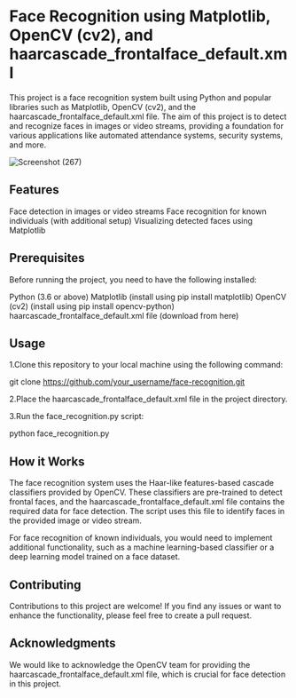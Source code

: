 
# Face Recognition using Matplotlib, OpenCV (cv2), and haarcascade_frontalface_default.xml

This project is a face recognition system built using Python and popular libraries such as Matplotlib, OpenCV (cv2), and the haarcascade_frontalface_default.xml file. The aim of this project is to detect and recognize faces in images or video streams, providing a foundation for various applications like automated attendance systems, security systems, and more.


![Screenshot (267)](https://github.com/anandgahlout0508/Machine_Learning_projects/assets/86185807/d7279668-df23-43f6-a04f-e6d81b75a089)



## Features
Face detection in images or video streams
Face recognition for known individuals (with additional setup)
Visualizing detected faces using Matplotlib

## Prerequisites
Before running the project, you need to have the following installed:

Python (3.6 or above)
Matplotlib (install using pip install matplotlib)
OpenCV (cv2) (install using pip install opencv-python)
haarcascade_frontalface_default.xml file (download from here)

## Usage
1.Clone this repository to your local machine using the following command:

git clone https://github.com/your_username/face-recognition.git

2.Place the haarcascade_frontalface_default.xml file in the project directory.

3.Run the face_recognition.py script:

python face_recognition.py

## How it Works
The face recognition system uses the Haar-like features-based cascade classifiers provided by OpenCV. These classifiers are pre-trained to detect frontal faces, and the haarcascade_frontalface_default.xml file contains the required data for face detection. The script uses this file to identify faces in the provided image or video stream.

For face recognition of known individuals, you would need to implement additional functionality, such as a machine learning-based classifier or a deep learning model trained on a face dataset.

## Contributing
Contributions to this project are welcome! If you find any issues or want to enhance the functionality, please feel free to create a pull request.

## Acknowledgments
We would like to acknowledge the OpenCV team for providing the haarcascade_frontalface_default.xml file, which is crucial for face detection in this project.

